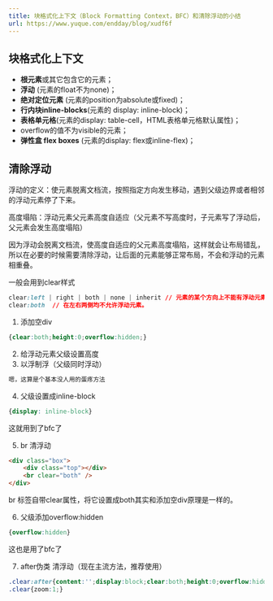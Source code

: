 ```yaml
---
title: 块格式化上下文（Block Formatting Context，BFC）和清除浮动的小结
url: https://www.yuque.com/endday/blog/xudf6f
---
```


<a name="a1bda266"></a>

## 块格式化上下文

- **根元素**或其它包含它的元素；
- **浮动** (元素的float不为none)；
- **绝对定位元素** (元素的position为absolute或fixed)；
- **行内块inline-blocks**(元素的 display: inline-block)；
- **表格单元格**(元素的display: table-cell，HTML表格单元格默认属性)；
- overflow的值不为visible的元素；
- **弹性盒 flex boxes** (元素的display: flex或inline-flex)；

<a name="86b954db"></a>

## 清除浮动

浮动的定义：使元素脱离文档流，按照指定方向发生移动，遇到父级边界或者相邻的浮动元素停了下来。

高度塌陷：浮动元素父元素高度自适应（父元素不写高度时，子元素写了浮动后，父元素会发生高度塌陷）

因为浮动会脱离文档流，使高度自适应的父元素高度塌陷，这样就会让布局错乱，所以在必要的时候需要清除浮动，让后面的元素能够正常布局，不会和浮动的元素相重叠。

一般会用到clear样式

```css
clear:left | right | both | none | inherit // 元素的某个方向上不能有浮动元素 
clear:both  // 在左右两侧均不允许浮动元素。
```

1. 添加空div

```css
{clear:both;height:0;overflow:hidden;}
```

2. 给浮动元素父级设置高度
3. 以浮制浮（父级同时浮动）

```javascript
嗯，这算是个基本没人用的蛋疼方法
```

4. 父级设置成inline-block

```css
{display: inline-block}
```

这就用到了bfc了

5. br 清浮动

```html
<div class="box">
    <div class="top"></div>
    <br clear="both" />
</div>
```

br 标签自带clear属性，将它设置成both其实和添加空div原理是一样的。

6. 父级添加overflow:hidden

```css
{overflow:hidden}
```

这也是用了bfc了

7. after伪类 清浮动（现在主流方法，推荐使用）

```css
.clear:after{content:'';display:block;clear:both;height:0;overflow:hidden;visibility:hidden;}
.clear{zoom:1;}
```
